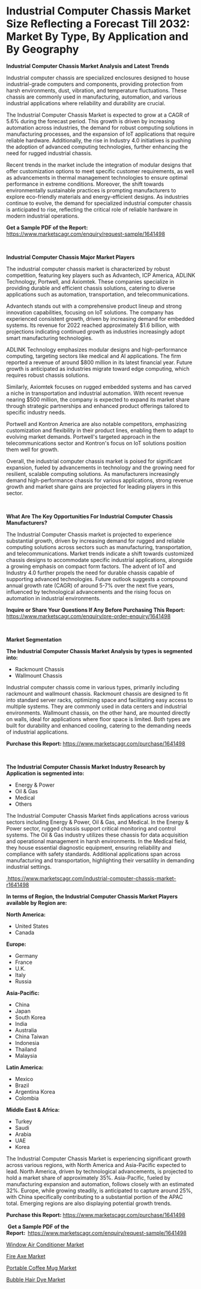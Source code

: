 <p><h1>Industrial Computer Chassis Market Size Reflecting a Forecast Till 2032: Market By Type, By Application and By Geography</h1></p><p><strong>Industrial Computer Chassis Market Analysis and Latest Trends</strong></p>
<p><p>Industrial computer chassis are specialized enclosures designed to house industrial-grade computers and components, providing protection from harsh environments, dust, vibration, and temperature fluctuations. These chassis are commonly used in manufacturing, automation, and various industrial applications where reliability and durability are crucial.</p><p>The Industrial Computer Chassis Market is expected to grow at a CAGR of 5.6% during the forecast period. This growth is driven by increasing automation across industries, the demand for robust computing solutions in manufacturing processes, and the expansion of IoT applications that require reliable hardware. Additionally, the rise in Industry 4.0 initiatives is pushing the adoption of advanced computing technologies, further enhancing the need for rugged industrial chassis.</p><p>Recent trends in the market include the integration of modular designs that offer customization options to meet specific customer requirements, as well as advancements in thermal management technologies to ensure optimal performance in extreme conditions. Moreover, the shift towards environmentally sustainable practices is prompting manufacturers to explore eco-friendly materials and energy-efficient designs. As industries continue to evolve, the demand for specialized industrial computer chassis is anticipated to rise, reflecting the critical role of reliable hardware in modern industrial operations.</p></p>
<p><strong>Get a Sample PDF of the Report:&nbsp;</strong> <a href="https://www.marketscagr.com/enquiry/request-sample/1641498?utm_campaign=2194&utm_medium=2&utm_source=Github&utm_content=ia&utm_term=05042025&utm_id=industrial-computer-chassis">https://www.marketscagr.com/enquiry/request-sample/1641498</a></p>
<p>&nbsp;</p>
<p><strong>Industrial Computer Chassis Major Market Players</strong></p>
<p><p>The industrial computer chassis market is characterized by robust competition, featuring key players such as Advantech, ICP America, ADLINK Technology, Portwell, and Axiomtek. These companies specialize in providing durable and efficient chassis solutions, catering to diverse applications such as automation, transportation, and telecommunications.</p><p>Advantech stands out with a comprehensive product lineup and strong innovation capabilities, focusing on IoT solutions. The company has experienced consistent growth, driven by increasing demand for embedded systems. Its revenue for 2022 reached approximately $1.6 billion, with projections indicating continued growth as industries increasingly adopt smart manufacturing technologies.</p><p>ADLINK Technology emphasizes modular designs and high-performance computing, targeting sectors like medical and AI applications. The firm reported a revenue of around $800 million in its latest financial year. Future growth is anticipated as industries migrate toward edge computing, which requires robust chassis solutions.</p><p>Similarly, Axiomtek focuses on rugged embedded systems and has carved a niche in transportation and industrial automation. With recent revenue nearing $500 million, the company is expected to expand its market share through strategic partnerships and enhanced product offerings tailored to specific industry needs.</p><p>Portwell and Kontron America are also notable competitors, emphasizing customization and flexibility in their product lines, enabling them to adapt to evolving market demands. Portwell's targeted approach in the telecommunications sector and Kontron's focus on IoT solutions position them well for growth.</p><p>Overall, the industrial computer chassis market is poised for significant expansion, fueled by advancements in technology and the growing need for resilient, scalable computing solutions. As manufacturers increasingly demand high-performance chassis for various applications, strong revenue growth and market share gains are projected for leading players in this sector.</p></p>
<p>&nbsp;</p>
<p><strong>What Are The Key Opportunities For Industrial Computer Chassis Manufacturers?</strong></p>
<p><p>The Industrial Computer Chassis market is projected to experience substantial growth, driven by increasing demand for rugged and reliable computing solutions across sectors such as manufacturing, transportation, and telecommunications. Market trends indicate a shift towards customized chassis designs to accommodate specific industrial applications, alongside a growing emphasis on compact form factors. The advent of IoT and Industry 4.0 further propels the need for durable chassis capable of supporting advanced technologies. Future outlook suggests a compound annual growth rate (CAGR) of around 5-7% over the next five years, influenced by technological advancements and the rising focus on automation in industrial environments.</p></p>
<p><strong>Inquire or Share Your Questions If Any Before Purchasing This Report:</strong> <a href="https://www.marketscagr.com/enquiry/pre-order-enquiry/1641498?utm_campaign=2194&utm_medium=2&utm_source=Github&utm_content=ia&utm_term=05042025&utm_id=industrial-computer-chassis">https://www.marketscagr.com/enquiry/pre-order-enquiry/1641498</a></p>
<p>&nbsp;</p>
<p><strong>Market Segmentation</strong></p>
<p><strong>The Industrial Computer Chassis Market Analysis by types is segmented into:</strong></p>
<p><ul><li>Rackmount Chassis</li><li>Wallmount Chassis</li></ul></p>
<p><p>Industrial computer chassis come in various types, primarily including rackmount and wallmount chassis. Rackmount chassis are designed to fit into standard server racks, optimizing space and facilitating easy access to multiple systems. They are commonly used in data centers and industrial environments. Wallmount chassis, on the other hand, are mounted directly on walls, ideal for applications where floor space is limited. Both types are built for durability and enhanced cooling, catering to the demanding needs of industrial applications.</p></p>
<p><strong>Purchase this Report:&nbsp;</strong><a href="https://www.marketscagr.com/purchase/1641498?utm_campaign=2194&utm_medium=2&utm_source=Github&utm_content=ia&utm_term=05042025&utm_id=industrial-computer-chassis">https://www.marketscagr.com/purchase/1641498</a></p>
<p>&nbsp;</p>
<p><strong>The Industrial Computer Chassis Market Industry Research by Application is segmented into:</strong></p>
<p><ul><li>Energy & Power</li><li>Oil & Gas</li><li>Medical</li><li>Others</li></ul></p>
<p><p>The Industrial Computer Chassis Market finds applications across various sectors including Energy & Power, Oil & Gas, and Medical. In the Energy & Power sector, rugged chassis support critical monitoring and control systems. The Oil & Gas industry utilizes these chassis for data acquisition and operational management in harsh environments. In the Medical field, they house essential diagnostic equipment, ensuring reliability and compliance with safety standards. Additional applications span across manufacturing and transportation, highlighting their versatility in demanding industrial settings.</p></p>
<p><a href="https://www.marketscagr.com/industrial-computer-chassis-market-r1641498?utm_campaign=2194&utm_medium=2&utm_source=Github&utm_content=ia&utm_term=05042025&utm_id=industrial-computer-chassis">&nbsp;https://www.marketscagr.com/industrial-computer-chassis-market-r1641498</a></p>
<p><strong>In terms of Region, the Industrial Computer Chassis Market Players available by Region are:</strong></p>
<p>
    <p> <strong> North America: </strong>
        <ul>
            <li>United States</li>
            <li>Canada</li>
        </ul>
        </p> 
    <p> <strong> Europe: </strong>
        <ul>
            <li>Germany</li>
            <li>France</li>
            <li>U.K.</li>
            <li>Italy</li>
            <li>Russia</li>
        </ul>
        </p> 
    <p> <strong> Asia-Pacific: </strong>
        <ul>
            <li>China</li>
            <li>Japan</li>
            <li>South Korea</li>
            <li>India</li>
            <li>Australia</li>
            <li>China Taiwan</li>
            <li>Indonesia</li>
            <li>Thailand</li>
            <li>Malaysia</li>
        </ul>
        </p> 
    <p> <strong> Latin America: </strong>
        <ul>
            <li>Mexico</li>
            <li>Brazil</li>
            <li>Argentina Korea</li>
            <li>Colombia</li>
        </ul>
        </p> 
    <p> <strong> Middle East & Africa: </strong>
        <ul>
            <li>Turkey</li>
            <li>Saudi</li>
            <li>Arabia</li>
            <li>UAE</li>
            <li>Korea</li>
        </ul>
    </p>
    </p>
<p><p>The Industrial Computer Chassis Market is experiencing significant growth across various regions, with North America and Asia-Pacific expected to lead. North America, driven by technological advancements, is projected to hold a market share of approximately 35%. Asia-Pacific, fueled by manufacturing expansion and automation, follows closely with an estimated 32%. Europe, while growing steadily, is anticipated to capture around 25%, with China specifically contributing to a substantial portion of the APAC total. Emerging regions are also displaying potential growth trends.</p></p>
<p><strong>Purchase this Report: </strong><a href="https://www.marketscagr.com/purchase/1641498?utm_campaign=2194&utm_medium=2&utm_source=Github&utm_content=ia&utm_term=05042025&utm_id=industrial-computer-chassis">https://www.marketscagr.com/purchase/1641498</a></p>
<p>&nbsp;<strong>Get a Sample PDF of the Report:&nbsp;&nbsp;</strong><a href="https://www.marketscagr.com/enquiry/request-sample/1641498?utm_campaign=2194&utm_medium=2&utm_source=Github&utm_content=ia&utm_term=05042025&utm_id=industrial-computer-chassis">https://www.marketscagr.com/enquiry/request-sample/1641498</a></p>
<p><strong></strong></p>
<p><p><a href="https://github.com/smarzkathyb6/Market-Research-Report-List-1/blob/main/window-air-conditioner-market.md?utm_campaign=2194&utm_medium=2&utm_source=Github&utm_content=ia&utm_term=05042025&utm_id=industrial-computer-chassis">Window Air Conditioner Market</a></p><p><a href="https://github.com/gukenneth26571/Market-Research-Report-List-1/blob/main/fire-axe-market.md?utm_campaign=2194&utm_medium=2&utm_source=Github&utm_content=ia&utm_term=05042025&utm_id=industrial-computer-chassis">Fire Axe Market</a></p><p><a href="https://github.com/goickpache1m/Market-Research-Report-List-1/blob/main/portable-coffee-mug-market.md?utm_campaign=2194&utm_medium=2&utm_source=Github&utm_content=ia&utm_term=05042025&utm_id=industrial-computer-chassis">Portable Coffee Mug Market</a></p><p><a href="https://github.com/ChiragRp1/Market-Research-Report-List-7/blob/main/bubble-hair-dye-market.md?utm_campaign=2194&utm_medium=2&utm_source=Github&utm_content=ia&utm_term=05042025&utm_id=industrial-computer-chassis">Bubble Hair Dye Market</a></p></p>